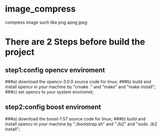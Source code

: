 # image_compress
compress image such like png apng jpeg

# There are 2 Steps before build the project

## step1:config opencv enviroment
###a) download the opencv-3.0.0 source code for linux;
###b) build and install opencv in your machine by "cmake ." and "make"  and "make install";
###c) set opencv to your system enviromet;

## step2:config boost enviroment
###a) download the boost-1.57 source code for linux;
###b) build and install opencv in your machine by "./bootstrap.sh" and "./b2" and "sudo ./b2 install";
